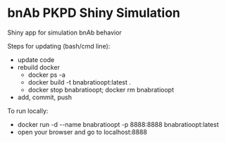 # bnAb PKPD Shiny Simulation

Shiny app for simulation bnAb behavior


Steps for updating (bash/cmd line):
- update code
- rebuild docker
  - docker ps -a
  - docker build -t bnabratioopt:latest .
  - docker stop bnabratioopt; docker rm bnabratioopt
- add, commit, push

To run locally:
 - docker run -d --name bnabratioopt -p 8888:8888 bnabratioopt:latest
 - open your browser and go to localhost:8888


